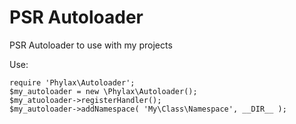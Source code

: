 # PSR Autoloader
PSR Autoloader to use with my projects

Use:

```
require 'Phylax\Autoloader';
$my_autoloader = new \Phylax\Autoloader();
$my_atuoloader->registerHandler();
$my_autoloader->addNamespace( 'My\Class\Namespace', __DIR__ );
```
